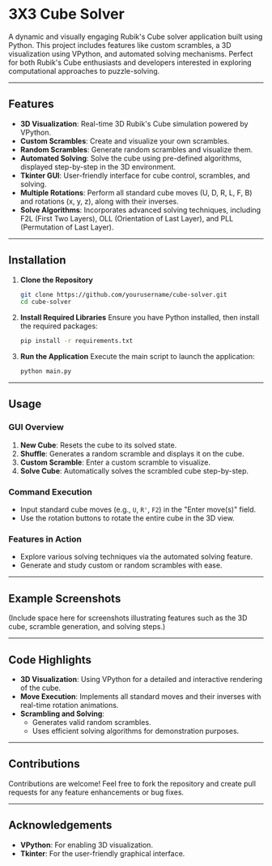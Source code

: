 
# 3X3 Cube Solver

A dynamic and visually engaging Rubik's Cube solver application built using Python. This project includes features like custom scrambles, a 3D visualization using VPython, and automated solving mechanisms. Perfect for both Rubik's Cube enthusiasts and developers interested in exploring computational approaches to puzzle-solving.

---

## Features

- **3D Visualization**: Real-time 3D Rubik's Cube simulation powered by VPython.
- **Custom Scrambles**: Create and visualize your own scrambles.
- **Random Scrambles**: Generate random scrambles and visualize them.
- **Automated Solving**: Solve the cube using pre-defined algorithms, displayed step-by-step in the 3D environment.
- **Tkinter GUI**: User-friendly interface for cube control, scrambles, and solving.
- **Multiple Rotations**: Perform all standard cube moves (U, D, R, L, F, B) and rotations (x, y, z), along with their inverses.
- **Solve Algorithms**: Incorporates advanced solving techniques, including F2L (First Two Layers), OLL (Orientation of Last Layer), and PLL (Permutation of Last Layer).

---

## Installation

1. **Clone the Repository**
   ```bash
   git clone https://github.com/yourusername/cube-solver.git
   cd cube-solver
   ```

2. **Install Required Libraries**
   Ensure you have Python installed, then install the required packages:
   ```bash
   pip install -r requirements.txt
   ```

3. **Run the Application**
   Execute the main script to launch the application:
   ```bash
   python main.py
   ```

---

## Usage

### GUI Overview
1. **New Cube**: Resets the cube to its solved state.
2. **Shuffle**: Generates a random scramble and displays it on the cube.
3. **Custom Scramble**: Enter a custom scramble to visualize.
4. **Solve Cube**: Automatically solves the scrambled cube step-by-step.

### Command Execution
- Input standard cube moves (e.g., `U`, `R'`, `F2`) in the "Enter move(s)" field.
- Use the rotation buttons to rotate the entire cube in the 3D view.

### Features in Action
- Explore various solving techniques via the automated solving feature.
- Generate and study custom or random scrambles with ease.

---

## Example Screenshots

(Include space here for screenshots illustrating features such as the 3D cube, scramble generation, and solving steps.)

---

## Code Highlights

- **3D Visualization**: Using VPython for a detailed and interactive rendering of the cube.
- **Move Execution**: Implements all standard moves and their inverses with real-time rotation animations.
- **Scrambling and Solving**:
  - Generates valid random scrambles.
  - Uses efficient solving algorithms for demonstration purposes.

---

## Contributions

Contributions are welcome! Feel free to fork the repository and create pull requests for any feature enhancements or bug fixes.

---

## Acknowledgements

- **VPython**: For enabling 3D visualization.
- **Tkinter**: For the user-friendly graphical interface.
